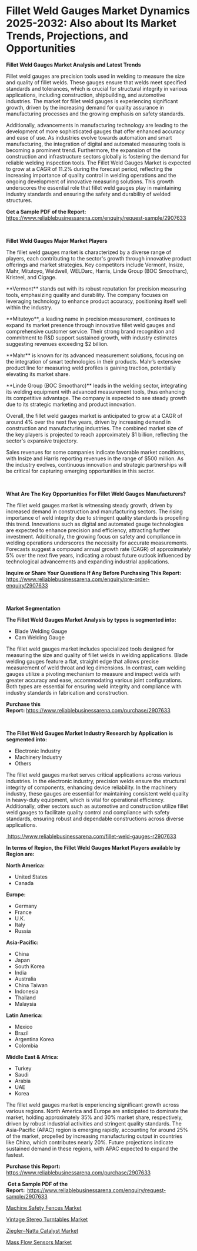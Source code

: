 <p><h1>Fillet Weld Gauges Market Dynamics 2025-2032: Also about Its Market Trends, Projections, and Opportunities</h1></p><p><strong>Fillet Weld Gauges Market Analysis and Latest Trends</strong></p>
<p><p>Fillet weld gauges are precision tools used in welding to measure the size and quality of fillet welds. These gauges ensure that welds meet specified standards and tolerances, which is crucial for structural integrity in various applications, including construction, shipbuilding, and automotive industries. The market for fillet weld gauges is experiencing significant growth, driven by the increasing demand for quality assurance in manufacturing processes and the growing emphasis on safety standards.</p><p>Additionally, advancements in manufacturing technology are leading to the development of more sophisticated gauges that offer enhanced accuracy and ease of use. As industries evolve towards automation and smart manufacturing, the integration of digital and automated measuring tools is becoming a prominent trend. Furthermore, the expansion of the construction and infrastructure sectors globally is fostering the demand for reliable welding inspection tools. The Fillet Weld Gauges Market is expected to grow at a CAGR of 11.2% during the forecast period, reflecting the increasing importance of quality control in welding operations and the ongoing development of innovative measuring solutions. This growth underscores the essential role that fillet weld gauges play in maintaining industry standards and ensuring the safety and durability of welded structures.</p></p>
<p><strong>Get a Sample PDF of the Report:&nbsp;</strong> <a href="https://www.reliablebusinessarena.com/enquiry/request-sample/2907633?utm_campaign=1892&utm_medium=2&utm_source=Github&utm_content=ia&utm_term=12032025&utm_id=fillet-weld-gauges">https://www.reliablebusinessarena.com/enquiry/request-sample/2907633</a></p>
<p>&nbsp;</p>
<p><strong>Fillet Weld Gauges Major Market Players</strong></p>
<p><p>The fillet weld gauges market is characterized by a diverse range of players, each contributing to the sector's growth through innovative product offerings and market strategies. Key competitors include Vermont, Insize, Mahr, Mitutoyo, Weldwell, WELDarc, Harris, Linde Group (BOC Smootharc), Kristeel, and Cigage.</p><p>**Vermont** stands out with its robust reputation for precision measuring tools, emphasizing quality and durability. The company focuses on leveraging technology to enhance product accuracy, positioning itself well within the industry. </p><p>**Mitutoyo**, a leading name in precision measurement, continues to expand its market presence through innovative fillet weld gauges and comprehensive customer service. Their strong brand recognition and commitment to R&D support sustained growth, with industry estimates suggesting revenues exceeding $2 billion.</p><p>**Mahr** is known for its advanced measurement solutions, focusing on the integration of smart technologies in their products. Mahr’s extensive product line for measuring weld profiles is gaining traction, potentially elevating its market share.</p><p>**Linde Group (BOC Smootharc)** leads in the welding sector, integrating its welding equipment with advanced measurement tools, thus enhancing its competitive advantage. The company is expected to see steady growth due to its strategic marketing and product innovation.</p><p>Overall, the fillet weld gauges market is anticipated to grow at a CAGR of around 4% over the next five years, driven by increasing demand in construction and manufacturing industries. The combined market size of the key players is projected to reach approximately $1 billion, reflecting the sector's expansive trajectory.</p><p>Sales revenues for some companies indicate favorable market conditions, with Insize and Harris reporting revenues in the range of $500 million. As the industry evolves, continuous innovation and strategic partnerships will be critical for capturing emerging opportunities in this sector.</p></p>
<p>&nbsp;</p>
<p><strong>What Are The Key Opportunities For Fillet Weld Gauges Manufacturers?</strong></p>
<p><p>The fillet weld gauges market is witnessing steady growth, driven by increased demand in construction and manufacturing sectors. The rising importance of weld integrity due to stringent quality standards is propelling this trend. Innovations such as digital and automated gauge technologies are expected to enhance precision and efficiency, attracting further investment. Additionally, the growing focus on safety and compliance in welding operations underscores the necessity for accurate measurements. Forecasts suggest a compound annual growth rate (CAGR) of approximately 5% over the next five years, indicating a robust future outlook influenced by technological advancements and expanding industrial applications.</p></p>
<p><strong>Inquire or Share Your Questions If Any Before Purchasing This Report:</strong> <a href="https://www.reliablebusinessarena.com/enquiry/pre-order-enquiry/2907633?utm_campaign=1892&utm_medium=2&utm_source=Github&utm_content=ia&utm_term=12032025&utm_id=fillet-weld-gauges">https://www.reliablebusinessarena.com/enquiry/pre-order-enquiry/2907633</a></p>
<p>&nbsp;</p>
<p><strong>Market Segmentation</strong></p>
<p><strong>The Fillet Weld Gauges Market Analysis by types is segmented into:</strong></p>
<p><ul><li>Blade Welding Gauge</li><li>Cam Welding Gauge</li></ul></p>
<p><p>The fillet weld gauges market includes specialized tools designed for measuring the size and quality of fillet welds in welding applications. Blade welding gauges feature a flat, straight edge that allows precise measurement of weld throat and leg dimensions. In contrast, cam welding gauges utilize a pivoting mechanism to measure and inspect welds with greater accuracy and ease, accommodating various joint configurations. Both types are essential for ensuring weld integrity and compliance with industry standards in fabrication and construction.</p></p>
<p><strong>Purchase this Report:&nbsp;</strong><a href="https://www.reliablebusinessarena.com/purchase/2907633?utm_campaign=1892&utm_medium=2&utm_source=Github&utm_content=ia&utm_term=12032025&utm_id=fillet-weld-gauges">https://www.reliablebusinessarena.com/purchase/2907633</a></p>
<p>&nbsp;</p>
<p><strong>The Fillet Weld Gauges Market Industry Research by Application is segmented into:</strong></p>
<p><ul><li>Electronic Industry</li><li>Machinery Industry</li><li>Others</li></ul></p>
<p><p>The fillet weld gauges market serves critical applications across various industries. In the electronic industry, precision welds ensure the structural integrity of components, enhancing device reliability. In the machinery industry, these gauges are essential for maintaining consistent weld quality in heavy-duty equipment, which is vital for operational efficiency. Additionally, other sectors such as automotive and construction utilize fillet weld gauges to facilitate quality control and compliance with safety standards, ensuring robust and dependable constructions across diverse applications.</p></p>
<p><a href="https://www.reliablebusinessarena.com/fillet-weld-gauges-r2907633?utm_campaign=1892&utm_medium=2&utm_source=Github&utm_content=ia&utm_term=12032025&utm_id=fillet-weld-gauges">&nbsp;https://www.reliablebusinessarena.com/fillet-weld-gauges-r2907633</a></p>
<p><strong>In terms of Region, the Fillet Weld Gauges Market Players available by Region are:</strong></p>
<p>
    <p> <strong> North America: </strong>
        <ul>
            <li>United States</li>
            <li>Canada</li>
        </ul>
        </p> 
    <p> <strong> Europe: </strong>
        <ul>
            <li>Germany</li>
            <li>France</li>
            <li>U.K.</li>
            <li>Italy</li>
            <li>Russia</li>
        </ul>
        </p> 
    <p> <strong> Asia-Pacific: </strong>
        <ul>
            <li>China</li>
            <li>Japan</li>
            <li>South Korea</li>
            <li>India</li>
            <li>Australia</li>
            <li>China Taiwan</li>
            <li>Indonesia</li>
            <li>Thailand</li>
            <li>Malaysia</li>
        </ul>
        </p> 
    <p> <strong> Latin America: </strong>
        <ul>
            <li>Mexico</li>
            <li>Brazil</li>
            <li>Argentina Korea</li>
            <li>Colombia</li>
        </ul>
        </p> 
    <p> <strong> Middle East & Africa: </strong>
        <ul>
            <li>Turkey</li>
            <li>Saudi</li>
            <li>Arabia</li>
            <li>UAE</li>
            <li>Korea</li>
        </ul>
    </p>
    </p>
<p><p>The fillet weld gauges market is experiencing significant growth across various regions. North America and Europe are anticipated to dominate the market, holding approximately 35% and 30% market share, respectively, driven by robust industrial activities and stringent quality standards. The Asia-Pacific (APAC) region is emerging rapidly, accounting for around 25% of the market, propelled by increasing manufacturing output in countries like China, which contributes nearly 20%. Future projections indicate sustained demand in these regions, with APAC expected to expand the fastest.</p></p>
<p><strong>Purchase this Report: </strong><a href="https://www.reliablebusinessarena.com/purchase/2907633?utm_campaign=1892&utm_medium=2&utm_source=Github&utm_content=ia&utm_term=12032025&utm_id=fillet-weld-gauges">https://www.reliablebusinessarena.com/purchase/2907633</a></p>
<p>&nbsp;<strong>Get a Sample PDF of the Report:&nbsp;&nbsp;</strong><a href="https://www.reliablebusinessarena.com/enquiry/request-sample/2907633?utm_campaign=1892&utm_medium=2&utm_source=Github&utm_content=ia&utm_term=12032025&utm_id=fillet-weld-gauges">https://www.reliablebusinessarena.com/enquiry/request-sample/2907633</a></p>
<p><strong></strong></p>
<p><p><a href="https://github.com/Krish2023na/Market-Research-Report-List-7/blob/main/machine-safety-fences-market.md?utm_campaign=1892&utm_medium=2&utm_source=Github&utm_content=ia&utm_term=12032025&utm_id=fillet-weld-gauges">Machine Safety Fences Market</a></p><p><a href="https://github.com/nyanikumchu/Market-Research-Report-List-1/blob/main/vintage-stereo-turntables-market.md?utm_campaign=1892&utm_medium=2&utm_source=Github&utm_content=ia&utm_term=12032025&utm_id=fillet-weld-gauges">Vintage Stereo Turntables Market</a></p><p><a href="https://github.com/suebabuhai/Market-Research-Report-List-1/blob/main/zieglernatta-catalyst-market.md?utm_campaign=1892&utm_medium=2&utm_source=Github&utm_content=ia&utm_term=12032025&utm_id=fillet-weld-gauges">Ziegler–Natta Catalyst Market</a></p><p><a href="https://github.com/dagnewopus/Market-Research-Report-List-1/blob/main/mass-flow-sensors-market.md?utm_campaign=1892&utm_medium=2&utm_source=Github&utm_content=ia&utm_term=12032025&utm_id=fillet-weld-gauges">Mass Flow Sensors Market</a></p></p>